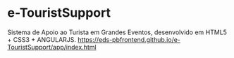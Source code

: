 # e-TouristSupport
Sistema de Apoio ao Turista em Grandes Eventos, desenvolvido em HTML5 + CSS3 + ANGULARJS.
https://eds-pbfrontend.github.io/e-TouristSupport/app/index.html
